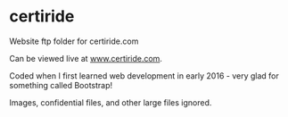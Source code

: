 # certiride
Website ftp folder for certiride.com

Can be viewed live at www.certiride.com.

Coded when I first learned web development in early 2016 - very glad for something called Bootstrap!

Images, confidential files, and other large files ignored.
